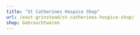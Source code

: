 ```yaml
---
title: "St Catherines Hospice Shop"
url: /east-grinstead/st-catherines-hospice-shop/
shop: Gebrauchtwaren
---
```

